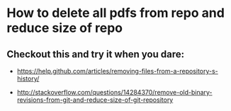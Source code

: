 # How to delete all pdfs from repo and reduce size of repo

## Checkout this and try it when you dare:

* https://help.github.com/articles/removing-files-from-a-repository-s-history/

* http://stackoverflow.com/questions/14284370/remove-old-binary-revisions-from-git-and-reduce-size-of-git-repository
